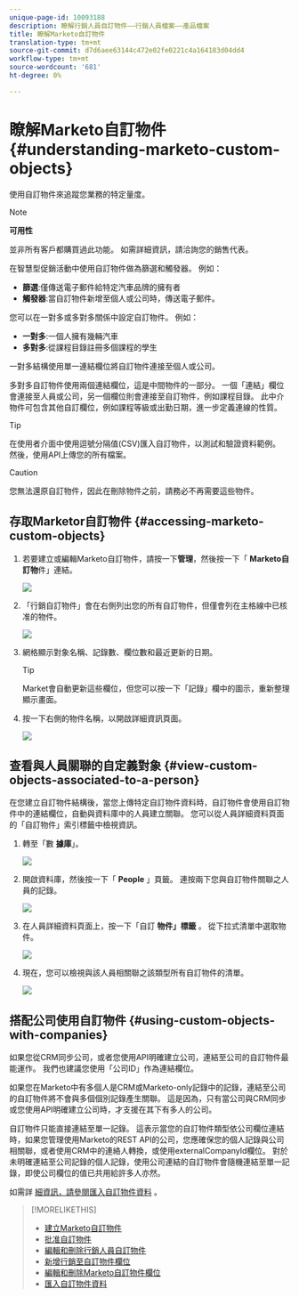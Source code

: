 ```yaml
---
unique-page-id: 10093188
description: 瞭解行銷人員自訂物件——行銷人員檔案——產品檔案
title: 瞭解Marketo自訂物件
translation-type: tm+mt
source-git-commit: d7d6aee63144c472e02fe0221c4a164183d04dd4
workflow-type: tm+mt
source-wordcount: '681'
ht-degree: 0%

---
```



# 瞭解Marketo自訂物件 {#understanding-marketo-custom-objects}

使用自訂物件來追蹤您業務的特定量度。

>[!NOTE]
>
>**可用性**
>
>並非所有客戶都購買過此功能。 如需詳細資訊，請洽詢您的銷售代表。

在智慧型促銷活動中使用自訂物件做為篩選和觸發器。 例如：

* **篩選**:僅傳送電子郵件給特定汽車品牌的擁有者
* **觸發器**:當自訂物件新增至個人或公司時，傳送電子郵件。

您可以在一對多或多對多關係中設定自訂物件。 例如：

* **一對多**:一個人擁有幾輛汽車
* **多對多**:從課程目錄註冊多個課程的學生

一對多結構使用單一連結欄位將自訂物件連接至個人或公司。

多對多自訂物件使用兩個連結欄位，這是中間物件的一部分。 一個「連結」欄位會連接至人員或公司，另一個欄位則會連接至自訂物件，例如課程目錄。 此中介物件可包含其他自訂欄位，例如課程等級或出勤日期，進一步定義連線的性質。

>[!TIP]
>
>在使用者介面中使用逗號分隔值(CSV)匯入自訂物件，以測試和驗證資料範例。 然後，使用API上傳您的所有檔案。

>[!CAUTION]
>
>您無法還原自訂物件，因此在刪除物件之前，請務必不再需要這些物件。

## 存取Marketor自訂物件 {#accessing-marketo-custom-objects}

1. 若要建立或編輯Marketo自訂物件，請按一下**管理**，然後按一下「 **Marketo自訂物**&#x200B;件」連結。

   ![](assets/image2016-5-18-16-3a59-3a30.png)

1. 「行銷自訂物件」會在右側列出您的所有自訂物件，但僅會列在主格線中已核准的物件。

   ![](assets/image2016-6-10-15-3a14-3a18.png)

1. 網格顯示對象名稱、記錄數、欄位數和最近更新的日期。

   >[!TIP]
   >
   >Market會自動更新這些欄位，但您可以按一下「記錄」欄中的圖示，重新整理顯示畫面。

1. 按一下右側的物件名稱，以開啟詳細資訊頁面。

   ![](assets/image2016-6-10-15-3a15-3a29.png)

## 查看與人員關聯的自定義對象 {#view-custom-objects-associated-to-a-person}

在您建立自訂物件結構後，當您上傳特定自訂物件資料時，自訂物件會使用自訂物件中的連結欄位，自動與資料庫中的人員建立關聯。 您可以從人員詳細資料頁面的「自訂物件」索引標籤中檢視資訊。

1. 轉至「數 **據庫**」。

   ![](assets/db.png)

1. 開啟資料庫，然後按一下「 **People** 」頁籤。 連按兩下您與自訂物件關聯之人員的記錄。

   ![](assets/five.png)

1. 在人員詳細資料頁面上，按一下「自訂 **物件」標籤** 。 從下拉式清單中選取物件。

   ![](assets/six.png)

1. 現在，您可以檢視與該人員相關聯之該類型所有自訂物件的清單。

   ![](assets/seven.png)

## 搭配公司使用自訂物件 {#using-custom-objects-with-companies}

如果您從CRM同步公司，或者您使用API明確建立公司，連結至公司的自訂物件最能運作。 我們也建議您使用「公司ID」作為連結欄位。

如果您在Marketo中有多個人是CRM或Marketo-only記錄中的記錄，連結至公司的自訂物件將不會與多個個別記錄產生關聯。 這是因為，只有當公司與CRM同步或您使用API明確建立公司時，才支援在其下有多人的公司。

自訂物件只能直接連結至單一記錄。 這表示當您的自訂物件類型依公司欄位連結時，如果您管理使用Marketo的REST API的公司，您應確保您的個人記錄與公司相關聯，或者使用CRM中的連絡人轉換，或使用externalCompanyId欄位。 對於未明確連結至公司記錄的個人記錄，使用公司連結的自訂物件會隨機連結至單一記錄，即使公司欄位的值已共用給許多人亦然。

如需詳 [細資訊，請參閱匯入自訂物件資料](import-custom-object-data.md) 。

>[!MORELIKETHIS]
>
>* [建立Marketo自訂物件](create-marketo-custom-objects.md)
>* [批准自訂物件](approve-a-custom-object.md)
>* [編輯和刪除行銷人員自訂物件](edit-and-delete-a-marketo-custom-object.md)
>* [新增行銷至自訂物件欄位](add-marketo-custom-object-fields.md)
>* [編輯和刪除Marketo自訂物件欄位](edit-and-delete-marketo-custom-object-fields.md)
>* [匯入自訂物件資料](import-custom-object-data.md)

>



